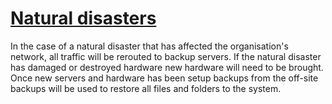 # <u>**Natural disasters**</u>

In the case of a natural disaster that has affected the organisation's network, all traffic will be rerouted to backup servers. If the natural disaster has damaged or destroyed hardware new hardware will need to be brought. Once new servers and hardware has been setup backups from the off-site backups will be used to restore all files and folders to the system.
